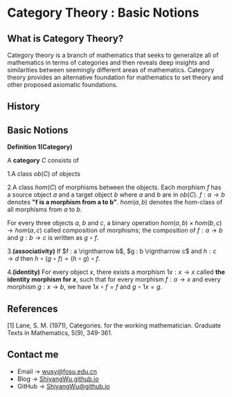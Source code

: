 # Category Theory : Basic Notions

<script src="https://cdn.mathjax.org/mathjax/latest/MathJax.js?config=TeX-AMS-MML_HTMLorMML" type="text/javascript"></script> <script type="text/x-mathjax-config"> MathJax.Hub.Config({ tex2jax: { skipTags: ['script', 'noscript', 'style', 'textarea', 'pre'], inlineMath: [['$','$']] } }); </script>

## What is Category Theory?

Category theory is a branch of mathematics that seeks to generalize all of mathematics in terms of categories and then reveals deep insights and similarities between seemingly different areas of mathematics. Category theory provides an alternative foundation for mathematics to set theory and other proposed axiomatic foundations.

## History

## Basic Notions

**Definition 1(Category)**

A **category** $C$ consists of

1.A class $ob(C)$ of objects

2.A class $hom(C)$ of morphisms between the objects. Each morphism $f$ has a source object $a$ and a target object $b$ where $a$ and $b$ are in $ob(C)$. $f: a \rightarrow b$ denotes **"f is a morphism from a to b"**. $hom(a, b)$ denotes the hom-class of all morphisms from $a$ to $b$. 

For every three objects $a$, $b$ and $c$, a binary operation $hom(a, b) \times hom(b, c) \rightarrow hom(a, c)$ called composition of morphisms; the composition of $f : a → b$ and $g : b → c$ is written as $g ∘ f$.

3.**(associativity)** If $f : a \rigntharrow b$, $g : b \rigntharrow c$ and $h : c → d$ then $h ∘ (g ∘ f) = (h ∘ g) ∘ f$.

4.**(identity)** For every object $x$, there exists a morphism $1x : x → x$ called **the identity morphism for $x$**, such that for every morphism $f : a → x$ and every morphism $g : x → b$, we have $1x ∘ f = f$ and $g ∘ 1x = g$.

## References

[1] Lane, S. M. (1971), Categories. for the working mathematician. Graduate Texts in Mathematics, 5(9), 349-361.

## Contact me

* Email -> <wusy@fosu.edu.cn>
* Blog -> [ShiyangWu.github.io](https://shiyangwu.github.io/)
* GitHub -> [ShiyangWu@github.io](https://github.com/ShiyangWu/ShiyangWu.github.io/blob/master/README.md)

